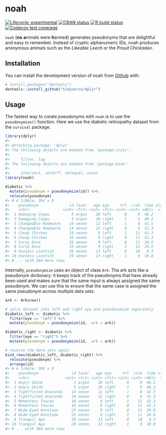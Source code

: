 
<!-- README.md is generated from README.Rmd. Please edit that file -->

# noah

<!-- badges: start -->

[![Lifecycle:
experimental](https://img.shields.io/badge/lifecycle-experimental-orange.svg)](https://www.tidyverse.org/lifecycle/#experimental)
[![CRAN
status](https://www.r-pkg.org/badges/version/noah)](https://CRAN.R-project.org/package=noah)
[![R build
status](https://github.com/Teebusch/noah/workflows/R-CMD-check/badge.svg)](https://github.com/Teebusch/noah/actions)
[![Codecov test
coverage](https://codecov.io/gh/Teebusch/noah/branch/master/graph/badge.svg)](https://codecov.io/gh/Teebusch/noah?branch=master)

<!-- badges: end -->

`noah` (**no** **a**nimals were **h**armed) generates pseudonyms that
are delightful and easy to remember. Instead of cryptic alphanumeric
IDs, noah produces anonymous animals such as the *Likeable Leech* or the
*Proud Chickadee*.

## Installation

You can install the development version of noah from
[Github](/https://github.com/Teebusch/noah) with:

``` r
# install.packages("devtools")
devtools::install_github("tidyverse/dplyr")
```

## Usage

The fastest way to create pseudonyms with `noah` is to use the
`pseudonymize()` function. Here we use the diabetic retinopathy dataset
from the `survival` package.

``` r
library(dplyr)
#> 
#> Attaching package: 'dplyr'
#> The following objects are masked from 'package:stats':
#> 
#>     filter, lag
#> The following objects are masked from 'package:base':
#> 
#>     intersect, setdiff, setequal, union
library(noah)

diabetic %>% 
  mutate(pseudonym = pseudonymize(id)) %>% 
  relocate(pseudonym)
#> # A tibble: 394 x 9
#>    pseudonym              id laser   age eye     trt  risk  time status
#>    <chr>               <int> <fct> <int> <fct> <int> <int> <dbl>  <int>
#>  1 Damaging Coypu          5 argon    28 left      0     9  46.2      0
#>  2 Damaging Coypu          5 argon    28 right     1     9  46.2      0
#>  3 Changeable Hookworm    14 xenon    12 left      1     8  42.5      0
#>  4 Changeable Hookworm    14 xenon    12 right     0     6  31.3      1
#>  5 Cheap Chicken          16 xenon     9 left      1    11  42.3      0
#>  6 Cheap Chicken          16 xenon     9 right     0    11  42.3      0
#>  7 Curvy Dove             25 xenon     9 left      0    11  20.6      0
#>  8 Curvy Dove             25 xenon     9 right     1    11  20.6      0
#>  9 Useless Lionfish       29 xenon    13 left      0    10   0.3      1
#> 10 Useless Lionfish       29 xenon    13 right     1     9  38.8      0
#> # ... with 384 more rows
```

Internally, `pseudonymize` uses an object of class `Ark`. Tha ark acts
like a pseudonym dictionary: it keeps track of the pseudonyms that have
already been used and makes sure that the same input is always assigned
the same pseudonym. We can use this to ensure that the same case is
assigned the same pseudonym across multiple data sets:

``` r
ark <- Ark$new()

# split dataset into left and right eye and pseudonymize separately
diabetic_left <- diabetic %>% 
  filter(eye == "left") %>% 
  mutate(pseudonym = pseudonymize(id, .ark = ark))

diabetic_right <- diabetic %>% 
  filter(eye == "right") %>% 
  mutate(pseudonym = pseudonymize(id, .ark = ark))

# reunite the data sets again
bind_rows(diabetic_left, diabetic_right) %>% 
  relocate(pseudonym) %>% 
  arrange(id)
#> # A tibble: 394 x 9
#>    pseudonym               id laser   age eye     trt  risk  time status
#>    <chr>                <int> <fct> <int> <fct> <int> <int> <dbl>  <int>
#>  1 Angry Skink              5 argon    28 left      0     9  46.2      0
#>  2 Angry Skink              5 argon    28 right     1     9  46.2      0
#>  3 Tightfisted Anaconda    14 xenon    12 left      1     8  42.5      0
#>  4 Tightfisted Anaconda    14 xenon    12 right     0     6  31.3      1
#>  5 Momentous Toucan        16 xenon     9 left      1    11  42.3      0
#>  6 Momentous Toucan        16 xenon     9 right     0    11  42.3      0
#>  7 Wide-Eyed Antelope      25 xenon     9 left      0    11  20.6      0
#>  8 Wide-Eyed Antelope      25 xenon     9 right     1    11  20.6      0
#>  9 Tranquil Ape            29 xenon    13 left      0    10   0.3      1
#> 10 Tranquil Ape            29 xenon    13 right     1     9  38.8      0
#> # ... with 384 more rows
```
